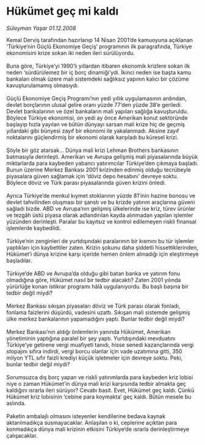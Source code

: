 # Hükümet geç mi kaldı

*Süleyman Yaşar 01.12.2008*

<div class="taraf_structure_2col_1zq">
<div class="margen_n">



 <p>Kemal Derviş tarafından hazırlanıp 14 Nisan 2001’de kamuoyuna açıklanan ‘Türkiye’nin Güçlü Ekonomiye Geçiş’ programının ilk paragrafında, Türkiye ekonomisini krize sokan iki neden ileri sürülüyordu. <br/><br/>Buna göre, Türkiye’yi 1990’lı yıllardan itibaren ekonomik krizlere sokan ilk neden ‘sürdürülemez bir iç borç dinamiği’ydi. İkinci neden ise başta kamu bankaları olmak üzere mali sistemdeki sağlıksız yapının kalıcı bir çözüme kavuşturulamamış olmasıydı. <br/><br/>Güçlü Ekonomiye Geçiş Programı’nın yedi yıllık uygulamasının ardından, devlet borçlarının ulusal gelire oranı yüzde 77’den yüzde 38’e geriledi. Devlet bankalarının ve özel bankaların mali yapıları sağlığa kavuşturuldu. Böylece Türkiye ekonomisi, on yedi ay önce Amerikan konut sektöründe başlayıp hızla yayılan ve bütün dünyayı sarsan mali krize hiç de geçmiş yıllardaki gibi bünyesi zayıf bir ekonomi ile yakalanmadı. Aksine zayıf noktalarını güçlendirmiş bir ekonomi olarak karşıladı bu küresel krizi. <br/><br/>Şöyle bir göz atarsak... Dünya mali krizi Lehman Brothers bankasının batmasıyla derinleşti. Amerikan ve Avrupa gelişmiş mali piyasalarında büyük miktarlarda para kaybeden yabancı yatırımcılar Türkiye’den çıkmaya başladı. Bunun üzerine Merkez Bankası 2001 krizinden edinmiş olduğu tecrübeyle piyasalara güven sağlamak için ‘döviz depo hesabını’ devreye soktu. Böylece döviz ve Türk parası piyasalarında güven krizini önledi. <br/><br/>Ayrıca Türkiye’de menkul kıymet stoklarının yüzde 81’inin hazine bonosu ve devlet tahvilinden oluşması bir şanstı ve bu krizde yatırım araçlarına güveni sağladı bizde. ABD ve Avrupa’nın gelişmiş ülkelerinde ise kriz, türev ürünler ve tezgâh üstü piyasa olarak adlandırılan kayda alınmadan yapılan işlemler yüzünden derinleşti. Paralar bu kayıtsız ve kontrol edilemeyen riskli finansal işlemlerde kaybedildi. <br/><br/>Türkiye’nin zenginleri de yurtdışındaki paralarının bir kısmını bu tür işlemler yaptıkları için kaybettiler zaten. Krizin şokunu daha şiddetli hissettiklerinden, Hükümet’i dünya krizine karşı içeride hemen önlem almadığı için eleştirmeye başladılar. <br/><br/>Türkiye’de ABD ve Avrupa’da olduğu gibi batan banka ve yatırım fonu olmadığına göre, Hükümet nasıl bir tedbir alacaktı? Zaten 2001 yılında yürürlüğe konan istikrar programı hâlâ uygulanıyordu. Bu başlı başına bir tedbir değil miydi? <br/><br/>Merkez Bankası sıkışan piyasaları döviz ve Türk parası olarak fonladı, fonlama faizlerini düşürdü, vadesini uzattı. Sıkışan mali sistemde gelişmiş ülke merkez bankalarının yapamadığını yaptı. Bunlar tedbir değil miydi? <br/><br/>Merkez Bankası’nın aldığı önlemlerin yanında Hükümet, Amerikan yönetiminin yaptığına paralel bir şey yaptı. Yurtdışındaki mevduatını Türkiye’ye getirene vergi muafiyeti tanıdı, hisse senedi kazançlarında vergi stopajını sıfıra indirdi, vergi borcu olanlar için vade uzatımına gitti, 350 milyon YTL sıfır faizli krediyi küçük işletmeler için devreye soktu. Peki, bunlar tedbir değil miydi? <br/><br/>Sorumsuzca dış borç yapan ve riskli yatırımlarda para kaybeden kriz lobisi niye o zaman Hükümet’in dünya mali krizi karşısında tedbir almakta geç kaldığını ısrarla ileri sürüyor? Cevabı basit. Evet, Hükümet geç kaldı. Çünkü Hükümet kriz lobisinin ‘cebine para koymakta’ geç kaldı. Bütün mesele bu aslında. <br/><br/>Paketin ambalajlı olmasını isteyenler kendilerine bedava kaynak aktarılmadıkça susmayacaklar. Anlaşılan o ki, ceplerine açıktan para konmadıkça dünya mali krizinin etkisini Türkiye’de ısrarla derinleştirmeye çalışacaklar.</p>

<br/>


<div id="taraf_not">
</div>

</div>


</div>

